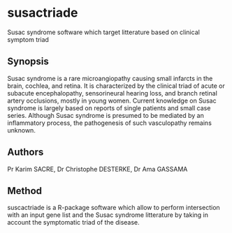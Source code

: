 # susactriade
Susac syndrome software which target litterature based on clinical symptom triad

## Synopsis
Susac syndrome is a rare microangiopathy causing small infarcts in the brain, cochlea, and retina. It is characterized by the clinical triad of acute or subacute encephalopathy, sensorineural hearing loss, and branch retinal artery occlusions, mostly in young women.  Current knowledge on Susac syndrome is largely based on reports of single patients and small case series. Although Susac syndrome is presumed to be mediated by an inflammatory process, the pathogenesis of such vasculopathy remains unknown.

## Authors
Pr Karim SACRE, Dr Christophe DESTERKE, Dr Ama GASSAMA

## Method
suscactriade is a R-package software which allow to perform intersection with an input gene list and the Susac syndrome litterature by taking in account the symptomatic triad of the disease. 
